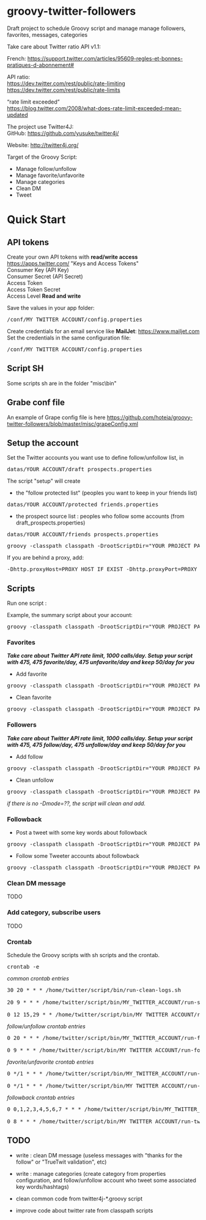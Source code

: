 groovy-twitter-followers
==============
Draft project to schedule Groovy script and manage manage followers, favorites, messages, categories

Take care about Twitter ratio API v1.1:

French: https://support.twitter.com/articles/95609-regles-et-bonnes-pratiques-d-abonnement#

API ratio: <br/>
https://dev.twitter.com/rest/public/rate-limiting
https://dev.twitter.com/rest/public/rate-limits

“rate limit exceeded” <br/>
https://blog.twitter.com/2008/what-does-rate-limit-exceeded-mean-updated

The project use Twitter4J:<br/>
GitHub: https://github.com/yusuke/twitter4j/

Website: http://twitter4j.org/


Target of the Groovy Script:
- Manage follow/unfollow
- Manage favorite/unfavorite
- Manage categories
- Clean DM
- Tweet

# Quick Start

## API tokens
Create your own API tokens with <b>read/write access</b><br/>
https://apps.twitter.com/ "Keys and Access Tokens"<br/>
Consumer Key (API Key)<br/>
Consumer Secret (API Secret)<br/>
Access Token<br/>
Access Token Secret<br/>
Access Level <b>Read and write</b><br/>

Save the values in your app folder: 
<pre>/conf/MY_TWITTER_ACCOUNT/config.properties</pre>

Create credentials for an email service like <b>MailJet</b>: https://www.mailjet.com<br/>
Set the credentials in the same configuration file: 
<pre>/conf/MY_TWITTER_ACCOUNT/config.properties</pre>

## Script SH

Some scripts sh are in the folder "misc\bin"

## Grabe conf file

An example of Grape config file is here
https://github.com/hoteia/groovy-twitter-followers/blob/master/misc/grapeConfig.xml

## Setup the account

Set the Twitter accounts you want use to define follow/unfollow list, in
<pre>datas/YOUR_ACCOUNT/draft_prospects.properties</pre>

The script "setup" will create 
- the "follow protected list" (peoples you want to keep in your friends list)
<pre>datas/YOUR_ACCOUNT/protected_friends.properties</pre>
- the prospect source list : peoples who follow some accounts (from draft_prospects.properties)
<pre>datas/YOUR_ACCOUNT/friends_prospects.properties</pre>

<pre>groovy -classpath classpath -DrootScriptDir="YOUR_PROJECT_PATH" -Dcontext=MY_TWITTER_ACCOUNT twitter4j-setup.groovy</pre>

If you are behind a proxy, add:<br/>
<pre>-Dhttp.proxyHost=PROXY_HOST_IF_EXIST -Dhttp.proxyPort=PROXY_PORTS_IF_EXIST -Dhttp.proxyHost=PROXY_SECURE_HOST_IF_EXIST -Dhttp.proxyPort=PROXY_SECURE_PORTS_IF_EXIST</pre>

## Scripts
Run one script : 

Example, the summary script about your account: 

<pre>groovy -classpath classpath -DrootScriptDir="YOUR_PROJECT_PATH" -Dcontext=MY_TWITTER_ACCOUNT twitter4j-summary-profile-management.groovy</pre>

### Favorites<br/>

<strong><i>Take care about Twitter API rate limit, 1000 calls/day. Setup your script with 475, 475 favorite/day, 475 unfavorite/day and keep 50/day for you </i></strong>

- Add favorite
<pre>groovy -classpath classpath -DrootScriptDir="YOUR_PROJECT_PATH" -Dcontext=MY_TWITTER_ACCOUNT -Dmode=add.favorite twitter4j-favorite-tweet-management.groovy</pre>

- Clean favorite
<pre>groovy -classpath classpath -DrootScriptDir="YOUR_PROJECT_PATH" -Dcontext=MY_TWITTER_ACCOUNT -Dmode=clean.favorite twitter4j-favorite-tweet-management.groovy</pre>

### Followers

<strong><i>Take care about Twitter API rate limit, 1000 calls/day. Setup your script with 475, 475 follow/day, 475 unfollow/day and keep 50/day for you </i></strong>

- Add follow
<pre>groovy -classpath classpath -DrootScriptDir="YOUR_PROJECT_PATH" -Dcontext=MY_TWITTER_ACCOUNT -Dmode=add.followers twitter4j-followers-management.groovy</pre>

- Clean unfollow
<pre>groovy -classpath classpath -DrootScriptDir="YOUR_PROJECT_PATH" -Dcontext=MY_TWITTER_ACCOUNT -Dmode=clean.followers twitter4j-followers-management.groovy</pre>

<i>if there is no -Dmode=??, the script will clean and add.</i>

### Followback

- Post a tweet with some key words about followback
<pre>groovy -classpath classpath -DrootScriptDir="YOUR_PROJECT_PATH" -Dcontext=MY_TWITTER_ACCOUNT twitter4j-followback-tweet-management.groovy</pre>

- Follow some Tweeter accounts about followback
<pre>groovy -classpath classpath -DrootScriptDir="YOUR_PROJECT_PATH" -Dcontext=MY_TWITTER_ACCOUNT twitter4j-followback-users.groovy</pre>


### Clean DM message

TODO

### Add category, subscribe users

TODO

### Crontab

Schedule the Groovy scripts with sh scripts and the crontab.

<pre>crontab -e</pre>

<i>common crontab entries</i>

<pre>
30 20 * * * /home/twitter/script/bin/run-clean-logs.sh

20 9 * * * /home/twitter/script/bin/MY_TWITTER_ACCOUNT/run-summary.sh >> /home/twitter/script/workspace/groovy-twitter/logs/MY_TWITTER_ACCOUNT/run-summary.log

0 12 15,29 * * /home/twitter/script/bin/MY_TWITTER_ACCOUNT/run-clean-ignore-list.sh >> /home/twitter/script/workspace/groovy-twitter/logs/MY_TWITTER_ACCOUNT/run-clean-ignore-list.log
</pre>

<i>follow/unfollow crontab entries</i>

<pre>
0 20 * * * /home/twitter/script/bin/MY_TWITTER_ACCOUNT/run-followers-add.sh >> /home/twitter/script/workspace/groovy-twitter/logs/MY_TWITTER_ACCOUNT/run-followers-add/log

0 9 * * * /home/twitter/script/bin/MY_TWITTER_ACCOUNT/run-followers-clean.sh >> /home/twitter/script/workspace/groovy-twitter/logs/MY_TWITTER_ACCOUNT/run-followers-clean.log
</pre>

<i>favorite/unfavorite crontab entries</i>

<pre>
0 */1 * * * /home/twitter/script/bin/MY_TWITTER_ACCOUNT/run-favorite-add.sh >> /home/twitter/script/workspace/groovy-twitter/logs/MY_TWITTER_ACCOUNT/run-favorite-add.log

0 */1 * * * /home/twitter/script/bin/MY_TWITTER_ACCOUNT/run-favorite-clean.sh >> /home/twitter/script/workspace/groovy-twitter/logs/MY_TWITTER_ACCOUNT/run-favorite-clean.log
</pre>

<i>followback crontab entries</i>

<pre>
0 0,1,2,3,4,5,6,7 * * * /home/twitter/script/bin/MY_TWITTER_ACCOUNT/run-tweet-followback.sh >> /home/twitter/script/workspace/groovy-twitter/logs/MY_TWITTER_ACCOUNT/run-tweet-followback.log

0 8 * * * /home/twitter/script/bin/MY_TWITTER_ACCOUNT/run-tweet-followback-clean.sh >> /home/twitter/script/workspace/groovy-twitter/logs/MY_TWITTER_ACCOUNT/run-tweet-followback-clean.log
</pre>

## TODO

- write : clean DM message (useless messages with "thanks for the follow" or "TrueTwit validation", etc)
- write : manage categories (create category from properties configuration, and follow/unfollow account who tweet some associated key words/hashtags)

- clean common code from twitter4j-*.groovy script
- improve code about twitter rate from classpath scripts

